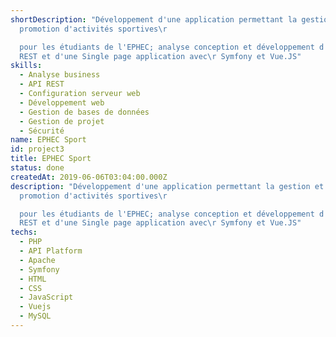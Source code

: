 ```yaml
---
shortDescription: "Développement d'une application permettant la gestion et la
  promotion d'activités sportives\r

  pour les étudiants de l'EPHEC; analyse conception et développement d'une API
  REST et d'une Single page application avec\r Symfony et Vue.JS"
skills:
  - Analyse business
  - API REST
  - Configuration serveur web
  - Développement web
  - Gestion de bases de données
  - Gestion de projet
  - Sécurité
name: EPHEC Sport
id: project3
title: EPHEC Sport
status: done
createdAt: 2019-06-06T03:04:00.000Z
description: "Développement d'une application permettant la gestion et la
  promotion d'activités sportives\r

  pour les étudiants de l'EPHEC; analyse conception et développement d'une API
  REST et d'une Single page application avec\r Symfony et Vue.JS"
techs:
  - PHP
  - API Platform
  - Apache
  - Symfony
  - HTML
  - CSS
  - JavaScript
  - Vuejs
  - MySQL
---
```

